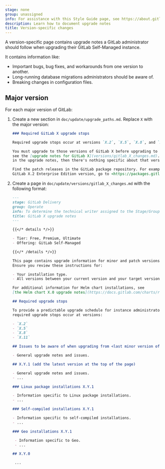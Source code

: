 ```yaml
---
stage: none
group: unassigned
info: For assistance with this Style Guide page, see https://about.gitlab.com/handbook/product/ux/technical-writing/#assignments-to-other-projects-and-subjects.
description: Learn how to document upgrade notes
title: Version-specific changes
---
```


A version-specific page contains upgrade notes a GitLab administrator
should follow when upgrading their GitLab Self-Managed instance.

It contains information like:

- Important bugs, bug fixes, and workarounds from one version to another.
- Long-running database migrations administrators should be aware of.
- Breaking changes in configuration files.

## Major version

For each major version of GitLab:

1. Create a new section in `doc/update/upgrade_paths.md`.
   Replace `X` with the major version:

   ```markdown
   ### Required GitLab X upgrade stops

   Required upgrade stops occur at versions `X.2`, `X.5`, `X.8`, and `X.11`.

   You must upgrade to those versions of GitLab X before upgrading to later versions. For each version you upgrade to,
   see the [upgrade notes for GitLab X](versions/gitlab_X_changes.md). If a version is not
   in the upgrade notes, then there's nothing specific about that version to be aware of.

   Find the patch releases in the GitLab package repository. For example, to search for the latest
   GitLab X.2 Enterprise Edition version, go to <https://packages.gitlab.com/app/gitlab/gitlab-ee/search?q=X.2>.
   ```

1. Create a page in `doc/update/versions/gitlab_X_changes.md` with the following format:

   ```markdown
   ---
   stage: GitLab Delivery
   group: Operate
   info: To determine the technical writer assigned to the Stage/Group associated with this page, see https://handbook.gitlab.com/handbook/product/ux/technical-writing/#assignments
   title: GitLab X upgrade notes
   ---

   {{</* details */>}}

   - Tier: Free, Premium, Ultimate
   - Offering: GitLab Self-Managed

   {{</* /details */>}}

   This page contains upgrade information for minor and patch versions of GitLab X.
   Ensure you review these instructions for:

   - Your installation type.
   - All versions between your current version and your target version.

   For additional information for Helm chart installations, see
   [the Helm chart X.0 upgrade notes](https://docs.gitlab.com/charts/releases/X_0/).

   ## Required upgrade stops

   To provide a predictable upgrade schedule for instance administrators,
   required upgrade stops occur at versions:

   - `X.2`
   - `X.5`
   - `X.8`
   - `X.11`

   ## Issues to be aware of when upgrading from <last minor version of last major>

   - General upgrade notes and issues.

   ## X.Y.1 (add the latest version at the top of the page)

   - General upgrade notes and issues.
   - ...

   ### Linux package installations X.Y.1

   - Information specific to Linux package installations.
   - ...

   ### Self-compiled installations X.Y.1

   - Information specific to self-compiled installations.
   - ...

   ### Geo installations X.Y.1

    - Information specific to Geo.
    - ...

   ## X.Y.0

    ...
   ```
